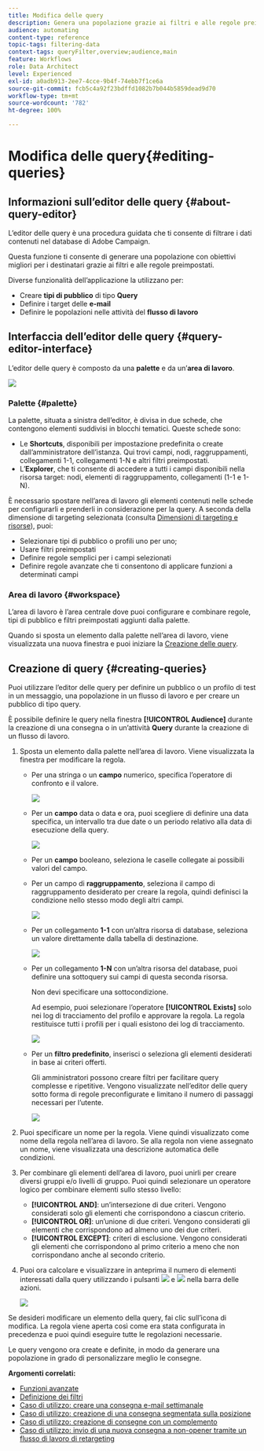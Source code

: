 ```yaml
---
title: Modifica delle query
description: Genera una popolazione grazie ai filtri e alle regole preimpostati.
audience: automating
content-type: reference
topic-tags: filtering-data
context-tags: queryFilter,overview;audience,main
feature: Workflows
role: Data Architect
level: Experienced
exl-id: a0adb913-2ee7-4cce-9b4f-74ebb7f1ce6a
source-git-commit: fcb5c4a92f23bdffd1082b7b044b5859dead9d70
workflow-type: tm+mt
source-wordcount: '782'
ht-degree: 100%

---
```


# Modifica delle query{#editing-queries}

## Informazioni sull’editor delle query {#about-query-editor}

L’editor delle query è una procedura guidata che ti consente di filtrare i dati contenuti nel database di Adobe Campaign.

Questa funzione ti consente di generare una popolazione con obiettivi migliori per i destinatari grazie ai filtri e alle regole preimpostati.

Diverse funzionalità dell’applicazione la utilizzano per:

* Creare **tipi di pubblico** di tipo **Query**
* Definire i target delle **e-mail**
* Definire le popolazioni nelle attività del **flusso di lavoro**

## Interfaccia dell’editor delle query {#query-editor-interface}

L’editor delle query è composto da una **palette** e da un’**area di lavoro**.

![](assets/query_editor_overview.png)

### Palette {#palette}

La palette, situata a sinistra dell’editor, è divisa in due schede, che contengono elementi suddivisi in blocchi tematici. Queste schede sono:

* Le **Shortcuts**, disponibili per impostazione predefinita o create dall’amministratore dell’istanza. Qui trovi campi, nodi, raggruppamenti, collegamenti 1-1, collegamenti 1-N e altri filtri preimpostati.
* L’**Explorer**, che ti consente di accedere a tutti i campi disponibili nella risorsa target: nodi, elementi di raggruppamento, collegamenti (1-1 e 1-N).

È necessario spostare nell’area di lavoro gli elementi contenuti nelle schede per configurarli e prenderli in considerazione per la query. A seconda della dimensione di targeting selezionata (consulta [Dimensioni di targeting e risorse](../../automating/using/query.md#targeting-dimensions-and-resources)), puoi:

* Selezionare tipi di pubblico o profili uno per uno;
* Usare filtri preimpostati
* Definire regole semplici per i campi selezionati
* Definire regole avanzate che ti consentono di applicare funzioni a determinati campi

### Area di lavoro {#workspace}

L’area di lavoro è l’area centrale dove puoi configurare e combinare regole, tipi di pubblico e filtri preimpostati aggiunti dalla palette.

Quando si sposta un elemento dalla palette nell’area di lavoro, viene visualizzata una nuova finestra e puoi iniziare la [Creazione delle query](#creating-queries).

## Creazione di query {#creating-queries}

Puoi utilizzare l’editor delle query per definire un pubblico o un profilo di test in un messaggio, una popolazione in un flusso di lavoro e per creare un pubblico di tipo query.

È possibile definire le query nella finestra **[!UICONTROL Audience]** durante la creazione di una consegna o in un’attività **Query** durante la creazione di un flusso di lavoro.

1. Sposta un elemento dalla palette nell’area di lavoro. Viene visualizzata la finestra per modificare la regola.

   * Per una stringa o un **campo** numerico, specifica l’operatore di confronto e il valore.

      ![](assets/query_editor_audience_definition2.png)

   * Per un **campo** data o data e ora, puoi scegliere di definire una data specifica, un intervallo tra due date o un periodo relativo alla data di esecuzione della query.

      ![](assets/query_editor_date_field.png)

   * Per un **campo** booleano, seleziona le caselle collegate ai possibili valori del campo.
   * Per un campo di **raggruppamento**, seleziona il campo di raggruppamento desiderato per creare la regola, quindi definisci la condizione nello stesso modo degli altri campi.

      ![](assets/query_editor_audience_definition4.png)

   * Per un collegamento **1-1** con un’altra risorsa di database, seleziona un valore direttamente dalla tabella di destinazione.

      ![](assets/query_editor_audience_definition5.png)

   * Per un collegamento **1-N** con un’altra risorsa del database, puoi definire una sottoquery sui campi di questa seconda risorsa.

      Non devi specificare una sottocondizione.

      Ad esempio, puoi selezionare l’operatore **[!UICONTROL Exists]** solo nei log di tracciamento del profilo e approvare la regola. La regola restituisce tutti i profili per i quali esistono dei log di tracciamento.

      ![](assets/query_editor_audience_definition6.png)

   * Per un **filtro predefinito**, inserisci o seleziona gli elementi desiderati in base ai criteri offerti.

      Gli amministratori possono creare filtri per facilitare query complesse e ripetitive. Vengono visualizzate nell’editor delle query sotto forma di regole preconfigurate e limitano il numero di passaggi necessari per l’utente.

      ![](assets/query-editor_filter_email-audience_filter.png)

1. Puoi specificare un nome per la regola. Viene quindi visualizzato come nome della regola nell’area di lavoro. Se alla regola non viene assegnato un nome, viene visualizzata una descrizione automatica delle condizioni.
1. Per combinare gli elementi dell’area di lavoro, puoi unirli per creare diversi gruppi e/o livelli di gruppo. Puoi quindi selezionare un operatore logico per combinare elementi sullo stesso livello:

   * **[!UICONTROL AND]**: un’intersezione di due criteri. Vengono considerati solo gli elementi che corrispondono a ciascun criterio.
   * **[!UICONTROL OR]**: un’unione di due criteri. Vengono considerati gli elementi che corrispondono ad almeno uno dei due criteri.
   * **[!UICONTROL EXCEPT]**: criteri di esclusione. Vengono considerati gli elementi che corrispondono al primo criterio a meno che non corrispondano anche al secondo criterio.

1. Puoi ora calcolare e visualizzare in anteprima il numero di elementi interessati dalla query utilizzando i pulsanti ![](assets/count.png) e ![](assets/preview.png) nella barra delle azioni.

   ![](assets/query_editor_combining_rules.png)

Se desideri modificare un elemento della query, fai clic sull’icona di modifica. La regola viene aperta così come era stata configurata in precedenza e puoi quindi eseguire tutte le regolazioni necessarie.

Le query vengono ora create e definite, in modo da generare una popolazione in grado di personalizzare meglio le consegne.

**Argomenti correlati:**

* [Funzioni avanzate](../../automating/using/advanced-expression-editing.md)
* [Definizione dei filtri](../../developing/using/configuring-filter-definition.md)
* [Caso di utilizzo: creare una consegna e-mail settimanale](../../automating/using/workflow-weekly-offer.md)
* [Caso di utilizzo: creazione di una consegna segmentata sulla posizione](../../automating/using/workflow-segmentation-location.md)
* [Caso di utilizzo: creazione di consegne con un complemento](../../automating/using/workflow-created-query-with-complement.md)
* [Caso di utilizzo: invio di una nuova consegna a non-opener tramite un flusso di lavoro di retargeting](../../automating/using/workflow-cross-channel-retargeting.md)

